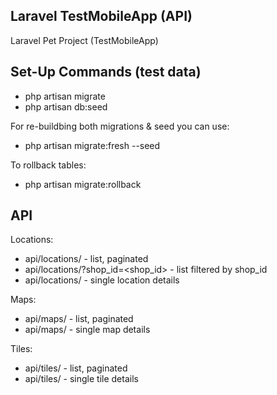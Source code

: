 ## Laravel TestMobileApp (API)

Laravel Pet Project (TestMobileApp)


## Set-Up Commands (test data)

- php artisan migrate
- php artisan db:seed

For re-buildbing both migrations & seed you can use:
- php artisan migrate:fresh --seed

To rollback tables:
- php artisan migrate:rollback

## API

Locations:
- api/locations/ - list, paginated
- api/locations/?shop_id=<shop_id> - list filtered by shop_id
- api/locations/<id> - single location details


Maps:
- api/maps/ - list, paginated
- api/maps/<id> - single map details


Tiles:
- api/tiles/ - list, paginated
- api/tiles/<id> - single tile details